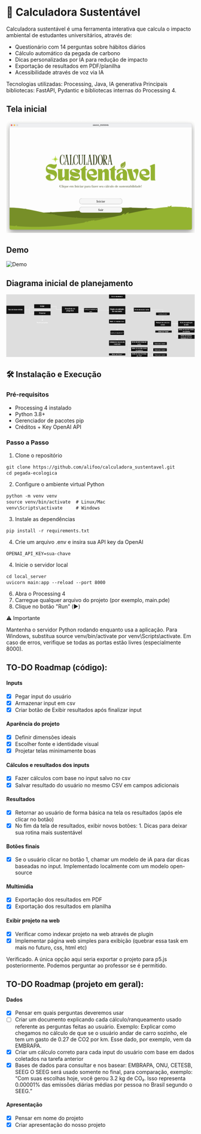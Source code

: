# 🌱 Calculadora Sustentável

Calculadora sustentável é uma ferramenta interativa que calcula o impacto ambiental de estudantes universitários, através de:

- Questionário com 14 perguntas sobre hábitos diários
- Cálculo automático da pegada de carbono
- Dicas personalizadas por IA para redução de impacto
- Exportação de resultados em PDF/planilha
- Acessibilidade através de voz via IA

Tecnologias utilizadas: Processing, Java, IA generativa
Principais bibliotecas: FastAPI, Pydantic e bibliotecas internas do Processing 4.

## Tela inicial
![Tela inicial](inicial.png)

## Demo
![Demo](demo.gif)

## Diagrama inicial de planejamento
![Diagrama](diagram.png)

## 🛠 Instalação e Execução

### Pré-requisitos

- Processing 4 instalado
- Python 3.8+
- Gerenciador de pacotes pip
- Créditos + Key OpenAI API

### Passo a Passo
1. Clone o repositório

```
git clone https://github.com/alifoo/calculadora_sustentavel.git
cd pegada-ecologica
```

2. Configure o ambiente virtual Python

```
python -m venv venv
source venv/bin/activate  # Linux/Mac
venv\Scripts\activate     # Windows
```

3. Instale as dependências

```
pip install -r requirements.txt
```

4. Crie um arquivo .env e insira sua API key da OpenAI
```
OPENAI_API_KEY=sua-chave
```

4. Inicie o servidor local

```
cd local_server
uvicorn main:app --reload --port 8000
```

6. Abra o Processing 4
7. Carregue qualquer arquivo do projeto (por exemplo, main.pde)
8. Clique no botão "Run" (▶️)

⚠️ Importante

Mantenha o servidor Python rodando enquanto usa a aplicação.
Para Windows, substitua source venv/bin/activate por venv\Scripts\activate.
Em caso de erros, verifique se todas as portas estão livres (especialmente 8000).


## TO-DO Roadmap (código):

#### Inputs
- [x] Pegar input do usuário
- [x] Armazenar input em csv
- [x] Criar botão de Exibir resultados após finalizar input

#### Aparência do projeto
- [x] Definir dimensões ideais
- [x] Escolher fonte e identidade visual
- [x] Projetar telas minimamente boas

#### Cálculos e resultados dos inputs
- [x] Fazer cálculos com base no input salvo no csv
- [x] Salvar resultado do usuário no mesmo CSV em campos adicionais

#### Resultados
- [x] Retornar ao usuário de forma básica na tela os resultados (após ele clicar no botão)
- [x] No fim da tela de resultados, exibir novos botões:
        1. Dicas para deixar sua rotina mais sustentável

#### Botões finais
- [x] Se o usuário clicar no botão 1, chamar um modelo de iA para dar dicas baseadas no input. Implementado localmente com um modelo open-source

#### Multimídia
- [x] Exportação dos resultados em PDF
- [x] Exportação dos resultados em planilha

#### Exibir projeto na web
- [x] Verificar como indexar projeto na web através de plugin
- [x] Implementar página web simples para exibição (quebrar essa task em mais no futuro, css, html etc)

Verificado. A única opção aqui seria exportar o projeto para p5.js posteriormente. Podemos perguntar ao professor se é permitido.

## TO-DO Roadmap (projeto em geral):

#### Dados
- [x] Pensar em quais perguntas deveremos usar
- [ ] Criar um documento explicando cada cálculo/ranqueamento usado referente as perguntas feitas ao usuário.
    Exemplo: Explicar como chegamos no cálculo de que se o usuário andar de carro sozinho, ele tem um gasto de 0.27 de CO2 por km. Esse dado, por exemplo, vem da EMBRAPA.
- [x] Criar um cálculo correto para cada input do usuário com base em dados coletados na tarefa anterior
- [x] Bases de dados para consultar e nos basear: EMBRAPA, ONU, CETESB, SEEG
    O SEEG será usado somente no final, para comparação, exemplo: “Com suas escolhas hoje, você gerou 3.2 kg de CO₂. Isso representa 0.00001% das emissões diárias médias por pessoa no Brasil segundo o SEEG.”

#### Apresentação
- [x] Pensar em nome do projeto
- [x] Criar apresentação do nosso projeto
